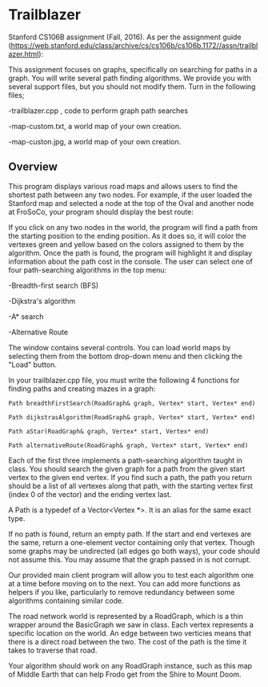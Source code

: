 # Trailblazer

Stanford CS106B assignment (Fall, 2016). As per the assignment guide (https://web.stanford.edu/class/archive/cs/cs106b/cs106b.1172//assn/trailblazer.html):

This assignment focuses on graphs, specifically on searching for paths in a graph. You will write several path finding algorithms.
We provide you with several support files, but you should not modify them. Turn in the following files;

-trailblazer.cpp , code to perform graph path searches

-map-custom.txt, a world map of your own creation.

-map-custon.jpg, a world map of your own creation.


## Overview
This program displays various road maps and allows users to find the shortest path between any two nodes. For example, if the user loaded the Stanford map and selected a node at the top of the Oval and another node at FroSoCo, your program should display the best route:

If you click on any two nodes in the world, the program will find a path from the starting position to the ending position. As it does so, it will color the vertexes green and yellow based on the colors assigned to them by the algorithm. Once the path is found, the program will highlight it and display information about the path cost in the console. The user can select one of four path-searching algorithms in the top menu:

-Breadth-first search (BFS)

-Dijkstra's algorithm

-A* search

-Alternative Route

The window contains several controls. You can load world maps by selecting them from the bottom drop-down menu and then clicking the "Load" button.

In your trailblazer.cpp file, you must write the following 4 functions for finding paths and creating mazes in a graph:

`Path breadthFirstSearch(RoadGraph& graph, Vertex* start, Vertex* end)`

`Path dijkstrasAlgorithm(RoadGraph& graph, Vertex* start, Vertex* end)`

`Path aStar(RoadGraph& graph, Vertex* start, Vertex* end)`

`Path alternativeRoute(RoadGraph& graph, Vertex* start, Vertex* end)`

Each of the first three implements a path-searching algorithm taught in class. You should search the given graph for a path from the given start vertex to the given end vertex. If you find such a path, the path you return should be a list of all vertexes along that path, with the starting vertex first (index 0 of the vector) and the ending vertex last.

A Path is a typedef of a Vector<Vertex *>. It is an alias for the same exact type.

If no path is found, return an empty path. If the start and end vertexes are the same, return a one-element vector containing only that vertex. Though some graphs may be undirected (all edges go both ways), your code should not assume this. You may assume that the graph passed in is not corrupt.

Our provided main client program will allow you to test each algorithm one at a time before moving on to the next. You can add more functions as helpers if you like, particularly to remove redundancy between some algorithms containing similar code.

The road network world is represented by a RoadGraph, which is a thin wrapper around the BasicGraph we saw in class. Each vertex represents a specific location on the world. An edge between two verticies means that there is a direct road between the two. The cost of the path is the time it takes to traverse that road.

Your algorithm should work on any RoadGraph instance, such as this map of Middle Earth that can help Frodo get from the Shire to Mount Doom.




